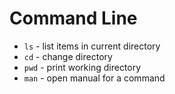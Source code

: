 # Command Line
* `ls` - list items in current directory
* `cd` - change directory
* `pwd` - print working directory
* `man` - open manual for a command
